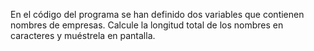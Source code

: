 
En el código del programa se han definido dos variables que contienen nombres de empresas. Calcule la longitud total de los nombres en caracteres y muéstrela en pantalla.

